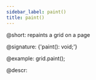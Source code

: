 ```yaml
---
sidebar_label: paint()
title: paint()
---          
```


@short: repaints a grid on a page

@signature: {'paint(): void;'}

@example:
grid.paint();

@descr:

[comment]: # (@related: grid/usage.md#repainting-grid)
